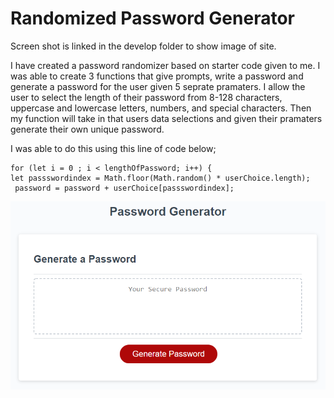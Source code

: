 # Randomized Password Generator 

Screen shot is linked in the develop folder to show image of site. 

I have created a password randomizer based on starter code given to me. I was able to create 3 functions that give prompts, write a password and generate a password for the user given 5 seprate pramaters. I allow the user to select the length of their password from 8-128 characters, uppercase and lowercase letters, numbers, and special characters. Then my function will take in that users data selections and given their pramaters generate their own unique password. 

I was able to do this using this line of code below;

    for (let i = 0 ; i < lengthOfPassword; i++) {
    let passswordindex = Math.floor(Math.random() * userChoice.length);
     password = password + userChoice[passswordindex];

![alt text](./Develop/03-javascript-homework-demo.png)